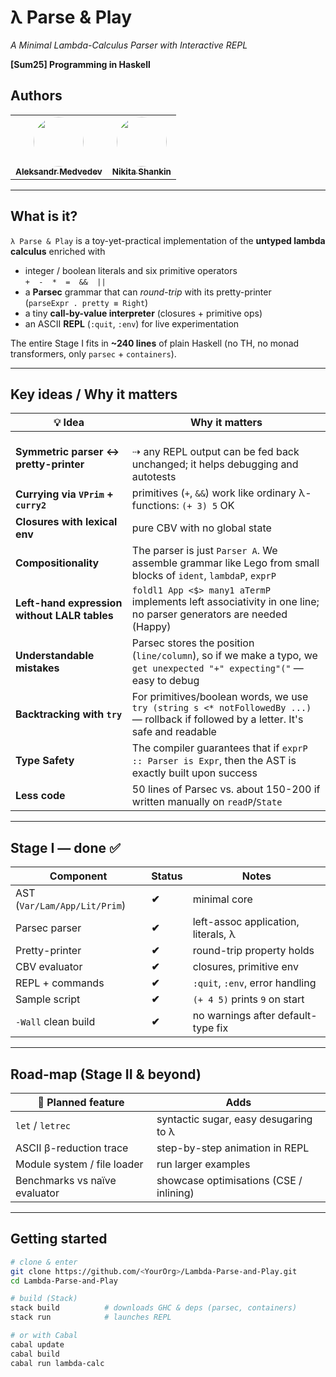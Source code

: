 
# λ Parse & Play
*A Minimal Lambda-Calculus Parser with Interactive REPL*  

**[Sum25] Programming in Haskell**  
## Authors 
<table>
  <tr>
    <td align="center">
      <a href="https://github.com/BearAx">
        <img src="https://github.com/BearAx.png" width="80" height="80" style="border-radius: 50%;" /><br />
        <sub><b>Aleksandr Medvedev</b></sub>
      </a>
    </td>
    <td align="center">
      <a href="https://github.com/Mysteri0K1ng">
        <img src="https://github.com/Mysteri0K1ng.png" width="80" height="80" style="border-radius: 50%;" /><br />
        <sub><b>Nikita Shankin</b></sub>
      </a>
    </td>
  </tr>
</table>

---

## What is it?

`λ Parse & Play` is a toy-yet-practical implementation of the **untyped
lambda calculus** enriched with

* integer / boolean literals and six primitive operators  
  `+  -  *  =  &&  ||`
* a **Parsec** grammar that can *round-trip* with its pretty-printer  
  (`parseExpr . pretty ≡ Right`)
* a tiny **call-by-value interpreter** (closures + primitive ops)
* an ASCII **REPL** (`:quit`, `:env`) for live experimentation

The entire Stage I fits in **~240 lines** of plain Haskell (no TH, no
monad transformers, only `parsec` + `containers`).

---

## Key ideas / Why it matters

| 💡 Idea | Why it matters |
|---------|-----------------|
| **Symmetric parser ↔ pretty-printer** | <br>⇢ any REPL output can be fed back unchanged; it helps debugging and autotests |
| **Currying via `VPrim` + `curry2`** | primitives (`+`, `&&`) work like ordinary λ-functions: `(+ 3) 5` OK |
| **Closures with lexical env** | pure CBV with no global state |
| **Compositionality** | The parser is just `Parser A`. We assemble grammar like Lego from small blocks of `ident`, `lambdaP`, `exprP` |
| **Left-hand expression without LALR tables** | `foldl1 App <$> many1 aTermP` implements left associativity in one line; no parser generators are needed (Happy) |
| **Understandable mistakes** | Parsec stores the position (`line/column`), so if we make a typo, we `get unexpected "+" expecting"("` — easy to debug |
| **Backtracking with `try`** | For primitives/boolean words, we use `try (string s <* notFollowedBy ...)` — rollback if followed by a letter. It's safe and readable |
| **Type Safety** | The compiler guarantees that if `exprP :: Parser is Expr`, then the AST is exactly built upon success |
| **Less code** | 50 lines of Parsec vs. about 150-200 if written manually on `readP`/`State` |

---

## Stage I — done   ✅

| Component | Status | Notes |
|-----------|--------|-------|
| AST (`Var/Lam/App/Lit/Prim`) | **✔** | minimal core |
| Parsec parser | **✔** | left-assoc application, literals, λ |
| Pretty-printer | **✔** | round-trip property holds |
| CBV evaluator | **✔** | closures, primitive env |
| REPL + commands | **✔** | `:quit`, `:env`, error handling |
| Sample script | **✔** | `(+ 4 5)` prints `9` on start |
| `-Wall` clean build | **✔** | no warnings after default-type fix |

---

## Road-map (Stage II & beyond)

| 🚀 Planned feature | Adds |
|-------------------|------|
| `let` / `letrec`  | syntactic sugar, easy desugaring to λ |
| ASCII β-reduction trace | step-by-step animation in REPL |
| Module system / file loader | run larger examples |
| Benchmarks vs naïve evaluator | showcase optimisations (CSE / inlining) |

---

## Getting started

```bash
# clone & enter
git clone https://github.com/<YourOrg>/Lambda-Parse-and-Play.git
cd Lambda-Parse-and-Play

# build (Stack)
stack build          # downloads GHC & deps (parsec, containers)
stack run            # launches REPL

# or with Cabal
cabal update
cabal build
cabal run lambda-calc
